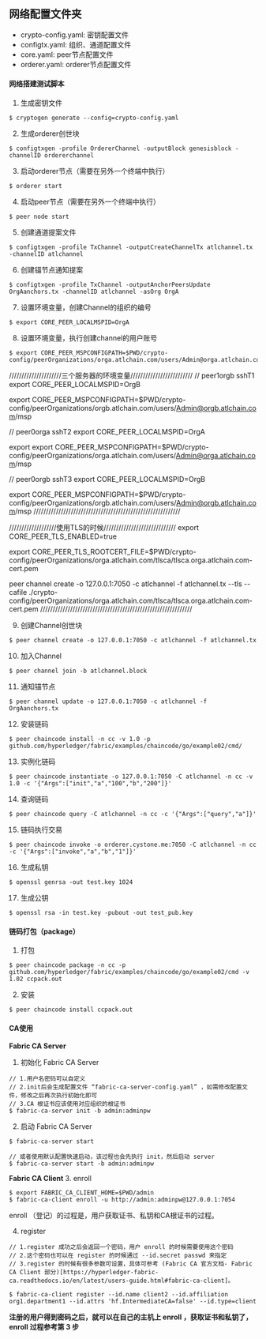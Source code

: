 ## 网络配置文件夹

- crypto-config.yaml: 密钥配置文件
- configtx.yaml: 组织、通道配置文件
- core.yaml: peer节点配置文件
- orderer.yaml: orderer节点配置文件

#### 网络搭建测试脚本

1. 生成密钥文件
```
$ cryptogen generate --config=crypto-config.yaml
```

2. 生成orderer创世块
```
$ configtxgen -profile OrdererChannel -outputBlock genesisblock -channelID ordererchannel
```

3. 启动orderer节点（需要在另外一个终端中执行）
```
$ orderer start
```

4. 启动peer节点（需要在另外一个终端中执行）
```
$ peer node start
```

5. 创建通道提案文件
```
$ configtxgen -profile TxChannel -outputCreateChannelTx atlchannel.tx -channelID atlchannel
```

6. 创建锚节点通知提案
```
$ configtxgen -profile TxChannel -outputAnchorPeersUpdate OrgAanchors.tx -channelID atlchannel -asOrg OrgA
```

7. 设置环境变量，创建Channel的组织的编号
```
$ export CORE_PEER_LOCALMSPID=OrgA
```

8. 设置环境变量，执行创建channel的用户账号
```
$ export CORE_PEER_MSPCONFIGPATH=$PWD/crypto-config/peerOrganizations/orga.atlchain.com/users/Admin@orga.atlchain.com/msp
```
/////////////////////三个服务器的环境变量/////////////////////////
// peer1orgb  sshT1
export CORE_PEER_LOCALMSPID=OrgB

export CORE_PEER_MSPCONFIGPATH=$PWD/crypto-config/peerOrganizations/orgb.atlchain.com/users/Admin@orgb.atlchain.com/msp

// peer0orga  sshT2
export CORE_PEER_LOCALMSPID=OrgA

export export CORE_PEER_MSPCONFIGPATH=$PWD/crypto-config/peerOrganizations/orga.atlchain.com/users/Admin@orga.atlchain.com/msp

// peer0orgb  sshT3
export CORE_PEER_LOCALMSPID=OrgB

export CORE_PEER_MSPCONFIGPATH=$PWD/crypto-config/peerOrganizations/orgb.atlchain.com/users/Admin@orgb.atlchain.com/msp
///////////////////////////////////////////////////////////

///////////////////使用TLS的时候/////////////////////////////
export CORE_PEER_TLS_ENABLED=true

export CORE_PEER_TLS_ROOTCERT_FILE=$PWD/crypto-config/peerOrganizations/orga.atlchain.com/tlsca/tlsca.orga.atlchain.com-cert.pem

peer channel create -o 127.0.0.1:7050 -c atlchannel -f atlchannel.tx --tls --cafile ./crypto-config/peerOrganizations/orga.atlchain.com/tlsca/tlsca.orga.atlchain.com-cert.pem
/////////////////////////////////////////////////////////////

9. 创建Channel创世块
```
$ peer channel create -o 127.0.0.1:7050 -c atlchannel -f atlchannel.tx
```

10. 加入Channel
```
$ peer channel join -b atlchannel.block
```

11. 通知锚节点
```
$ peer channel update -o 127.0.0.1:7050 -c atlchannel -f OrgAanchors.tx
```

12. 安装链码
```
$ peer chaincode install -n cc -v 1.0 -p github.com/hyperledger/fabric/examples/chaincode/go/example02/cmd/
```

13. 实例化链码
```
$ peer chaincode instantiate -o 127.0.0.1:7050 -C atlchannel -n cc -v 1.0 -c '{"Args":["init","a","100","b","200"]}'
```

14. 查询链码
```
$ peer chaincode query -C atlchannel -n cc -c '{"Args":["query","a"]}'
```

15. 链码执行交易
```
$ peer chaincode invoke -o orderer.cystone.me:7050 -C atlchannel -n cc -c '{"Args":["invoke","a","b","1"]}'
```

16. 生成私钥
```
$ openssl genrsa -out test.key 1024
```

17. 生成公钥
```
$ openssl rsa -in test.key -pubout -out test_pub.key
```

#### 链码打包（package）
1. 打包
```
$ peer chaincode package -n cc -p github.com/hyperledger/fabric/examples/chaincode/go/example02/cmd -v 1.02 ccpack.out
```

2. 安装
```
$ peer chaincode install ccpack.out
```

#### CA使用
**Fabric CA Server**
1. 初始化 Fabric CA Server
```
// 1.用户名密码可以自定义
// 2.init后会生成配置文件 “fabric-ca-server-config.yaml” ，如需修改配置文件，修改之后再次执行初始化即可
// 3.CA 根证书应该使用对应组织的根证书
$ fabric-ca-server init -b admin:adminpw
```

2. 启动 Fabric CA Server
```
$ fabric-ca-server start

// 或者使用默认配置快速启动，该过程也会先执行 init，然后启动 server
$ fabric-ca-server start -b admin:adminpw
```
**Fabric CA Client**
3. enroll
```
$ export FABRIC_CA_CLIENT_HOME=$PWD/admin
$ fabric-ca-client enroll -u http://admin:adminpw@127.0.0.1:7054
```

enroll （登记）的过程是，用户获取证书、私钥和CA根证书的过程。

4. register
```
// 1.register 成功之后会返回一个密码，用户 enroll 的时候需要使用这个密码
// 2.这个密码也可以在 register 的时候通过 --id.secret passwd 来指定
// 3.register 的时候有很多参数可设置，具体可参考 (Fabric CA 官方文档- Fabric CA Client 部分)[https://hyperledger-fabric-ca.readthedocs.io/en/latest/users-guide.html#fabric-ca-client]。

$ fabric-ca-client register --id.name client2 --id.affiliation org1.department1 --id.attrs 'hf.IntermediateCA=false' --id.type=client
```

**注册的用户得到密码之后，就可以在自己的主机上 enroll ，获取证书和私钥了， enroll 过程参考第 3 步**